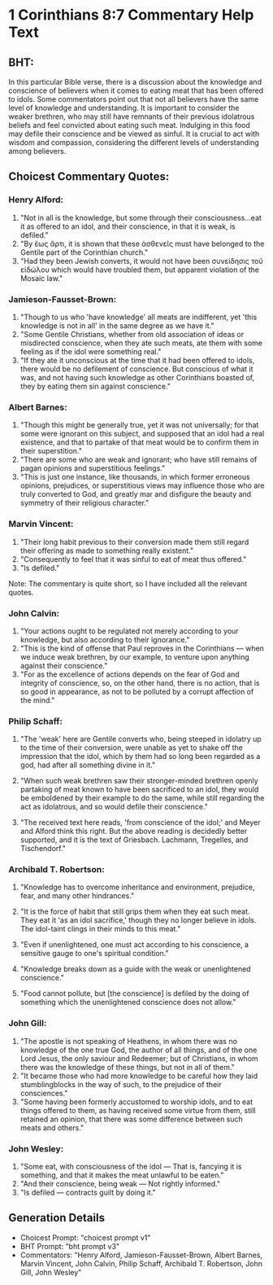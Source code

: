# 1 Corinthians 8:7 Commentary Help Text

## BHT:
In this particular Bible verse, there is a discussion about the knowledge and conscience of believers when it comes to eating meat that has been offered to idols. Some commentators point out that not all believers have the same level of knowledge and understanding. It is important to consider the weaker brethren, who may still have remnants of their previous idolatrous beliefs and feel convicted about eating such meat. Indulging in this food may defile their conscience and be viewed as sinful. It is crucial to act with wisdom and compassion, considering the different levels of understanding among believers.

## Choicest Commentary Quotes:
### Henry Alford:
1. "Not in all is the knowledge, but some through their consciousness...eat it as offered to an idol, and their conscience, in that it is weak, is defiled." 
2. "By ἕως ἄρτι, it is shown that these ἀσθενεῖς must have belonged to the Gentile part of the Corinthian church."
3. "Had they been Jewish converts, it would not have been συνείδησις τοῦ εἰδώλου which would have troubled them, but apparent violation of the Mosaic law."

### Jamieson-Fausset-Brown:
1. "Though to us who 'have knowledge' all meats are indifferent, yet 'this knowledge is not in all' in the same degree as we have it."
2. "Some Gentile Christians, whether from old association of ideas or misdirected conscience, when they ate such meats, ate them with some feeling as if the idol were something real."
3. "If they ate it unconscious at the time that it had been offered to idols, there would be no defilement of conscience. But conscious of what it was, and not having such knowledge as other Corinthians boasted of, they by eating them sin against conscience."

### Albert Barnes:
1. "Though this might be generally true, yet it was not universally; for that some were ignorant on this subject, and supposed that an idol had a real existence, and that to partake of that meat would be to confirm them in their superstition."
2. "There are some who are weak and ignorant; who have still remains of pagan opinions and superstitious feelings."
3. "This is just one instance, like thousands, in which former erroneous opinions, prejudices, or superstitious views may influence those who are truly converted to God, and greatly mar and disfigure the beauty and symmetry of their religious character."

### Marvin Vincent:
1. "Their long habit previous to their conversion made them still regard their offering as made to something really existent."
2. "Consequently to feel that it was sinful to eat of meat thus offered."
3. "Is defiled."

Note: The commentary is quite short, so I have included all the relevant quotes.

### John Calvin:
1. "Your actions ought to be regulated not merely according to your knowledge, but also according to their ignorance."
2. "This is the kind of offense that Paul reproves in the Corinthians — when we induce weak brethren, by our example, to venture upon anything against their conscience."
3. "For as the excellence of actions depends on the fear of God and integrity of conscience, so, on the other hand, there is no action, that is so good in appearance, as not to be polluted by a corrupt affection of the mind."

### Philip Schaff:
1. "The 'weak' here are Gentile converts who, being steeped in idolatry up to the time of their conversion, were unable as yet to shake off the impression that the idol, which by them had so long been regarded as a god, had after all something divine in it." 

2. "When such weak brethren saw their stronger-minded brethren openly partaking of meat known to have been sacrificed to an idol, they would be emboldened by their example to do the same, while still regarding the act as idolatrous, and so would defile their conscience."

3. "The received text here reads, 'from conscience of the idol;' and Meyer and Alford think this right. But the above reading is decidedly better supported, and it is the text of Griesbach. Lachmann, Tregelles, and Tischendorf."

### Archibald T. Robertson:
1. "Knowledge has to overcome inheritance and environment, prejudice, fear, and many other hindrances."

2. "It is the force of habit that still grips them when they eat such meat. They eat it 'as an idol sacrifice,' though they no longer believe in idols. The idol-taint clings in their minds to this meat."

3. "Even if unenlightened, one must act according to his conscience, a sensitive gauge to one's spiritual condition."

4. "Knowledge breaks down as a guide with the weak or unenlightened conscience."

5. "Food cannot pollute, but [the conscience] is defiled by the doing of something which the unenlightened conscience does not allow."

### John Gill:
1. "The apostle is not speaking of Heathens, in whom there was no knowledge of the one true God, the author of all things, and of the one Lord Jesus, the only saviour and Redeemer; but of Christians, in whom there was the knowledge of these things, but not in all of them."
2. "It became those who had more knowledge to be careful how they laid stumblingblocks in the way of such, to the prejudice of their consciences."
3. "Some having been formerly accustomed to worship idols, and to eat things offered to them, as having received some virtue from them, still retained an opinion, that there was some difference between such meats and others."

### John Wesley:
1. "Some eat, with consciousness of the idol — That is, fancying it is something, and that it makes the meat unlawful to be eaten." 
2. "And their conscience, being weak — Not rightly informed." 
3. "Is defiled — contracts guilt by doing it."


## Generation Details
- Choicest Prompt: "choicest prompt v1"
- BHT Prompt: "bht prompt v3"
- Commentators: "Henry Alford, Jamieson-Fausset-Brown, Albert Barnes, Marvin Vincent, John Calvin, Philip Schaff, Archibald T. Robertson, John Gill, John Wesley"
